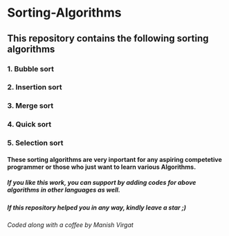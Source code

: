 # Sorting-Algorithms

## This repository contains the following sorting algorithms
### 1. Bubble sort
### 2. Insertion sort
### 3. Merge sort
### 4. Quick sort
### 5. Selection sort

#### These sorting algorithms are very inportant for any aspiring competetive programmer or those who just want to learn various Algorithms.

##### If you like this work, you can support by adding codes for above algorithms in other languages as well.

##### If this repository helped you in any way, kindly leave a star ;)
###### Coded along with a coffee by Manish Virgat
